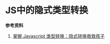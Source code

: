 # JS中的隐式类型转换

**参考资料**

1. [掌握 Javascript 类型转换：隐式转换救救孩子](https://juejin.im/post/5d01b89ee51d45599e019da1#heading-4)